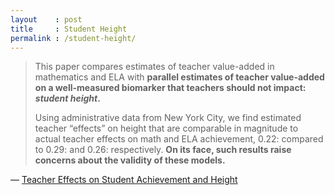 ```yaml
---
layout    : post
title     : Student Height
permalink : /student-height/
---
```



> This paper compares estimates of teacher value-added in mathematics
> and ELA with **parallel estimates of teacher value-added on a well-measured
> biomarker that teachers should not impact: _student height_.**
> 
> Using administrative data from New York City, we find estimated teacher
> “effects” on height that are comparable in magnitude to actual teacher
> effects on math and ELA achievement, 0.22: compared to 0.29: and 0.26:
> respectively. **On its face, such results raise concerns about the validity
> of these models.**

&mdash; [Teacher Effects on Student Achievement and Height](https://www.nber.org/system/files/working_papers/w26480/w26480.pdf)
